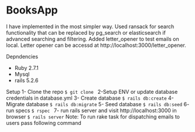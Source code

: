 # BooksApp

I have implemented in the most simpler way. Used ransack for search functionality that can be replaced by pg_search or elasticsearch if advanced searching and filtering. Added letter_opener to test emails on local. Letter opener can be accessd at http://localhost:3000/letter_opener. 

Depndencies
 - Ruby 2.7.1
 - Mysql 
 - rails 5.2.6
 
 Setup
    1- Clone the repo
```$ git clone ```
    2-Setup ENV or update database credentials in database.yml
    3- Create database
        ```$ rails db:create```
    4- Migrate database
        ```$ rails db:migrate```
    5- Seed database 
        ```$ rails db:seed```
    6- run specs 
        ```$ rspec ```
    7- run rails server and visit http://localhost:3000 in browser
        ```$ rails server```
Note:
To run rake task for dispatching emails to users pass following command 
```$ rake emails:


    